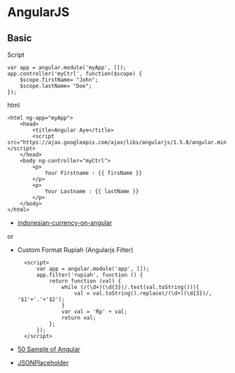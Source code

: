 # AngularJS

## Basic

Script	

	var app = angular.module('myApp', []);
	app.controller('myCtrl', function($scope) {
	    $scope.firstName= "John";
	    $scope.lastName= "Doe";
	});

html

	<html ng-app="myApp">
		<head>
			<title>Angular Aye</title>
			<script src="https://ajax.googleapis.com/ajax/libs/angularjs/1.5.8/angular.min.js"></script>
		</head>
		<body ng-controller="myCtrl">
			<p>
				Your Firstname : {{ firsName }}
			</p>
			<p>
				Your Lastname : {{ lastName }}
			</p>
		</body>
	</html>


* [indonesian-currency-on-angular](http://stackoverflow.com/questions/32967366/indonesian-currency-on-angular)

or

* Custom Format Rupiah (Angularjs Filter)
	
		<script>
		    var app = angular.module('app', []);
		    app.filter('rupiah', function () {
		        return function (val) {
		            while (/(\d+)(\d{3})/.test(val.toString())){
		                val = val.toString().replace(/(\d+)(\d{3})/, '$1'+'.'+'$2');
		            }
		            var val = 'Rp' + val;
		            return val;
		        };
		    });
		</script> 	

* [50 Sample of Angular](https://github.com/curran/screencasts/tree/gh-pages/introToAngular)
* [JSONPlaceholder](https://jsonplaceholder.typicode.com/)


